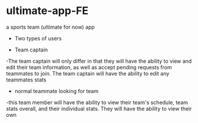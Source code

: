 # ultimate-app-FE
a sports team (ultimate for now) app


- Two types of users


- Team captain

-The team captain will only differ in that they will have the ability to view and edit their team information, as well as accept pending requests from teammates to join. The team captain will have the ability to edit any teammates stats
   
- normal teammate looking for team

-this team member will have the ability to view their team's schedule, team stats overall, and their individual stats. They will have the ability to view their own 
   
